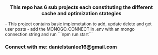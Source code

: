 <h3 align="center">This repo has 6 sub projects each constituting the different cache and optimization stategies</h3>
- This project contains basic implemetation to add, update delete and get user posts
- add the MONOGO_CONNECT in .env with an mongo connection string and run ```npm run start```

<h3 align="left">Connect with me: danielstanlee16@gmail.com</h3>
<p align="left">
</p>

